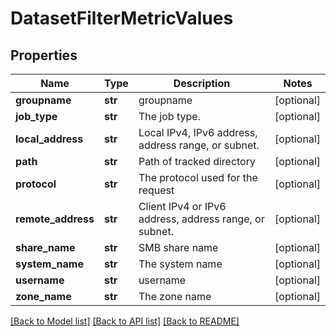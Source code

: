 # DatasetFilterMetricValues

## Properties
Name | Type | Description | Notes
------------ | ------------- | ------------- | -------------
**groupname** | **str** | groupname | [optional] 
**job_type** | **str** | The job type. | [optional] 
**local_address** | **str** | Local IPv4, IPv6 address, address range, or subnet. | [optional] 
**path** | **str** | Path of tracked directory | [optional] 
**protocol** | **str** | The protocol used for the request | [optional] 
**remote_address** | **str** | Client IPv4 or IPv6 address, address range, or subnet. | [optional] 
**share_name** | **str** | SMB share name | [optional] 
**system_name** | **str** | The system name | [optional] 
**username** | **str** | username | [optional] 
**zone_name** | **str** | The zone name | [optional] 

[[Back to Model list]](../README.md#documentation-for-models) [[Back to API list]](../README.md#documentation-for-api-endpoints) [[Back to README]](../README.md)


